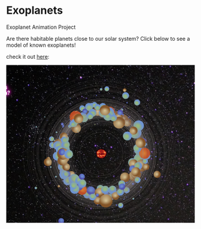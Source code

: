 # Exoplanets

Exoplanet Animation Project

Are there habitable planets close to our solar system? Click below to see a model of known exoplanets!

check it out [here](https://kkh1178.github.io/exoplanetsUpdate/):

![exoplanets_image](./exoplanets_screenshot.png)
